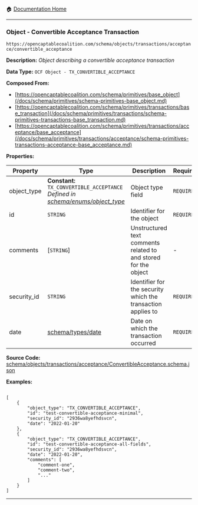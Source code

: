 :house: [Documentation Home](/README.md)

---

### Object - Convertible Acceptance Transaction

`https://opencaptablecoalition.com/schema/objects/transactions/acceptance/convertible_acceptance`

**Description:** _Object describing a convertible acceptance transaction_

**Data Type:** `OCF Object - TX_CONVERTIBLE_ACCEPTANCE`

**Composed From:**

- [https://opencaptablecoalition.com/schema/primitives/base_object](/docs/schema/primitives/schema-primitives-base_object.md)
- [https://opencaptablecoalition.com/schema/primitives/transactions/base_transaction](/docs/schema/primitives/transactions/schema-primitives-transactions-base_transaction.md)
- [https://opencaptablecoalition.com/schema/primitives/transactions/acceptance/base_acceptance](/docs/schema/primitives/transactions/acceptance/schema-primitives-transactions-acceptance-base_acceptance.md)

**Properties:**

| Property    | Type                                                                                                                                  | Description                                                     | Required   |
| ----------- | ------------------------------------------------------------------------------------------------------------------------------------- | --------------------------------------------------------------- | ---------- |
| object_type | **Constant:** `TX_CONVERTIBLE_ACCEPTANCE`</br>_Defined in [schema/enums/object_type](/docs/schema/enums/schema-enums-object_type.md)_ | Object type field                                               | `REQUIRED` |
| id          | `STRING`                                                                                                                              | Identifier for the object                                       | `REQUIRED` |
| comments    | [`STRING`]</br>                                                                                                                       | Unstructured text comments related to and stored for the object | -          |
| security_id | `STRING`                                                                                                                              | Identifier for the security which the transaction applies to    | `REQUIRED` |
| date        | [schema/types/date](/docs/schema/types/schema-types-date.md)                                                                          | Date on which the transaction occurred                          | `REQUIRED` |

**Source Code:** [schema/objects/transactions/acceptance/ConvertibleAcceptance.schema.json](/schema/objects/transactions/acceptance/ConvertibleAcceptance.schema.json)

**Examples:**

```

[
    {
        "object_type": "TX_CONVERTIBLE_ACCEPTANCE",
        "id": "test-convertible-acceptance-minimal",
        "security_id": "2936wa8yefhdsvcn",
        "date": "2022-01-20"
    },
    {
        "object_type": "TX_CONVERTIBLE_ACCEPTANCE",
        "id": "test-convertible-acceptance-all-fields",
        "security_id": "2936wa8yefhdsvcn",
        "date": "2022-01-20",
        "comments": [
            "comment-one",
            "comment-two",
            "..."
        ]
    }
]

```

---
